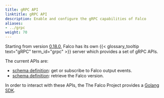 ```yaml
---
title: gRPC API
linktitle: gRPC API
description: Enable and configure the gRPC capabilities of Falco
aliases:
- ../grpc
weight: 70
---
```


Starting from version [0.18.0](https://github.com/falcosecurity/falco/releases/tag/0.18.0), Falco has its own {{< glossary_tooltip text="gRPC" term_id="grpc" >}} server which provides a set of gRPC APIs.

The current APIs are:

- [schema definition](/docs/developer-guide/grpc/outputs): get or subscribe to Falco output events.
- [schema definition](/docs/developer-guide/grpc/version): retrieve the Falco version.

In order to interact with these APIs, the The Falco Project provides a [Golang SDK](/docs/developer-guide/grpc/client-go/).

